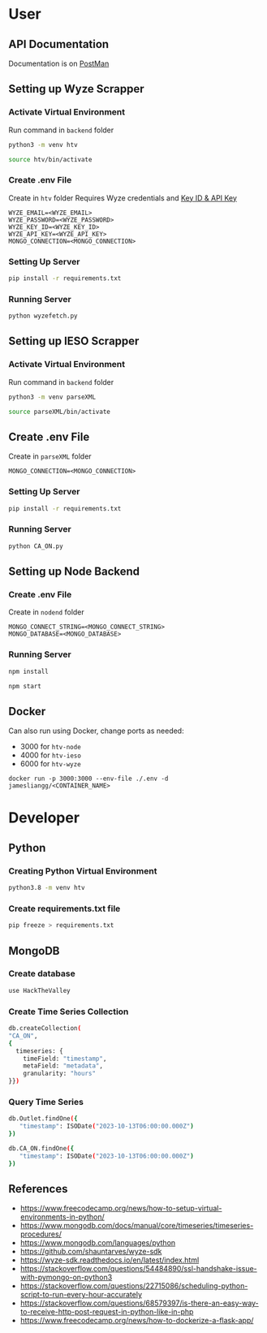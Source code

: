# User
## API Documentation
Documentation is on [PostMan](https://documenter.getpostman.com/view/25806974/2s9YR58G11)
## Setting up Wyze Scrapper
### Activate Virtual Environment
Run command in `backend` folder
```bash
python3 -m venv htv

source htv/bin/activate
```
### Create .env File
Create in `htv` folder
Requires Wyze credentials and [Key ID & API Key](https://developer-api-console.wyze.com/#/apikey/view)
```
WYZE_EMAIL=<WYZE_EMAIL>
WYZE_PASSWORD=<WYZE_PASSWORD>
WYZE_KEY_ID=<WYZE_KEY_ID>
WYZE_API_KEY=<WYZE_API_KEY>
MONGO_CONNECTION=<MONGO_CONNECTION>
```
### Setting Up Server
```bash
pip install -r requirements.txt
```
### Running Server
```bash
python wyzefetch.py
```
## Setting up IESO Scrapper
### Activate Virtual Environment
Run command in `backend` folder
```bash
python3 -m venv parseXML

source parseXML/bin/activate
```
## Create .env File
Create in `parseXML` folder
```
MONGO_CONNECTION=<MONGO_CONNECTION>
```
### Setting Up Server
```bash
pip install -r requirements.txt
```
### Running Server
```bash
python CA_ON.py
```
## Setting up Node Backend
### Create .env File
Create in `nodend` folder
```
MONGO_CONNECT_STRING=<MONGO_CONNECT_STRING>
MONGO_DATABASE=<MONGO_DATABASE>
```
### Running Server
```bash
npm install

npm start
```
## Docker
Can also run using Docker, change ports as needed:
- 3000 for `htv-node`
- 4000 for `htv-ieso`
- 6000 for `htv-wyze`
```commandline
docker run -p 3000:3000 --env-file ./.env -d jamesliangg/<CONTAINER_NAME>
```
# Developer
## Python
### Creating Python Virtual Environment
```bash
python3.8 -m venv htv
```
### Create requirements.txt file
```bash
pip freeze > requirements.txt
```
## MongoDB
### Create database
```bash
use HackTheValley
```
### Create Time Series Collection
```bash
db.createCollection(
"CA_ON",
{
  timeseries: {
    timeField: "timestamp",
    metaField: "metadata",
    granularity: "hours"
}})
```
### Query Time Series
```bash
db.Outlet.findOne({
   "timestamp": ISODate("2023-10-13T06:00:00.000Z")
})

db.CA_ON.findOne({
   "timestamp": ISODate("2023-10-13T06:00:00.000Z")
})
```
## References
- https://www.freecodecamp.org/news/how-to-setup-virtual-environments-in-python/
- https://www.mongodb.com/docs/manual/core/timeseries/timeseries-procedures/
- https://www.mongodb.com/languages/python
- https://github.com/shauntarves/wyze-sdk
- https://wyze-sdk.readthedocs.io/en/latest/index.html
- https://stackoverflow.com/questions/54484890/ssl-handshake-issue-with-pymongo-on-python3
- https://stackoverflow.com/questions/22715086/scheduling-python-script-to-run-every-hour-accurately
- https://stackoverflow.com/questions/68579397/is-there-an-easy-way-to-receive-http-post-request-in-python-like-in-php
- https://www.freecodecamp.org/news/how-to-dockerize-a-flask-app/